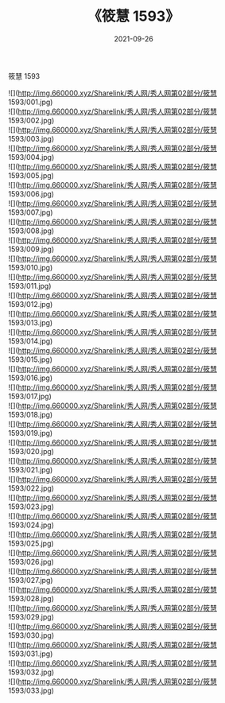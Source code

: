 ﻿---
layout: post
title:  《筱慧 1593》
date:   2021-09-26
img: http://img.660000.xyz/Sharelink/秀人网/秀人网第02部分/筱慧 1593/000.jpg
categories: [美女, 清纯, 唯美]
---

筱慧 1593

  ![](http://img.660000.xyz/Sharelink/秀人网/秀人网第02部分/筱慧 1593/001.jpg) <br> ![](http://img.660000.xyz/Sharelink/秀人网/秀人网第02部分/筱慧 1593/002.jpg) <br> ![](http://img.660000.xyz/Sharelink/秀人网/秀人网第02部分/筱慧 1593/003.jpg) <br> ![](http://img.660000.xyz/Sharelink/秀人网/秀人网第02部分/筱慧 1593/004.jpg) <br> ![](http://img.660000.xyz/Sharelink/秀人网/秀人网第02部分/筱慧 1593/005.jpg) <br> ![](http://img.660000.xyz/Sharelink/秀人网/秀人网第02部分/筱慧 1593/006.jpg) <br> ![](http://img.660000.xyz/Sharelink/秀人网/秀人网第02部分/筱慧 1593/007.jpg) <br> ![](http://img.660000.xyz/Sharelink/秀人网/秀人网第02部分/筱慧 1593/008.jpg) <br> ![](http://img.660000.xyz/Sharelink/秀人网/秀人网第02部分/筱慧 1593/009.jpg) <br> ![](http://img.660000.xyz/Sharelink/秀人网/秀人网第02部分/筱慧 1593/010.jpg) <br> ![](http://img.660000.xyz/Sharelink/秀人网/秀人网第02部分/筱慧 1593/011.jpg) <br> ![](http://img.660000.xyz/Sharelink/秀人网/秀人网第02部分/筱慧 1593/012.jpg) <br> ![](http://img.660000.xyz/Sharelink/秀人网/秀人网第02部分/筱慧 1593/013.jpg) <br> ![](http://img.660000.xyz/Sharelink/秀人网/秀人网第02部分/筱慧 1593/014.jpg) <br> ![](http://img.660000.xyz/Sharelink/秀人网/秀人网第02部分/筱慧 1593/015.jpg) <br> ![](http://img.660000.xyz/Sharelink/秀人网/秀人网第02部分/筱慧 1593/016.jpg) <br> ![](http://img.660000.xyz/Sharelink/秀人网/秀人网第02部分/筱慧 1593/017.jpg) <br> ![](http://img.660000.xyz/Sharelink/秀人网/秀人网第02部分/筱慧 1593/018.jpg) <br> ![](http://img.660000.xyz/Sharelink/秀人网/秀人网第02部分/筱慧 1593/019.jpg) <br> ![](http://img.660000.xyz/Sharelink/秀人网/秀人网第02部分/筱慧 1593/020.jpg) <br> ![](http://img.660000.xyz/Sharelink/秀人网/秀人网第02部分/筱慧 1593/021.jpg) <br> ![](http://img.660000.xyz/Sharelink/秀人网/秀人网第02部分/筱慧 1593/022.jpg) <br> ![](http://img.660000.xyz/Sharelink/秀人网/秀人网第02部分/筱慧 1593/023.jpg) <br> ![](http://img.660000.xyz/Sharelink/秀人网/秀人网第02部分/筱慧 1593/024.jpg) <br> ![](http://img.660000.xyz/Sharelink/秀人网/秀人网第02部分/筱慧 1593/025.jpg) <br> ![](http://img.660000.xyz/Sharelink/秀人网/秀人网第02部分/筱慧 1593/026.jpg) <br> ![](http://img.660000.xyz/Sharelink/秀人网/秀人网第02部分/筱慧 1593/027.jpg) <br> ![](http://img.660000.xyz/Sharelink/秀人网/秀人网第02部分/筱慧 1593/028.jpg) <br> ![](http://img.660000.xyz/Sharelink/秀人网/秀人网第02部分/筱慧 1593/029.jpg) <br> ![](http://img.660000.xyz/Sharelink/秀人网/秀人网第02部分/筱慧 1593/030.jpg) <br> ![](http://img.660000.xyz/Sharelink/秀人网/秀人网第02部分/筱慧 1593/031.jpg) <br> ![](http://img.660000.xyz/Sharelink/秀人网/秀人网第02部分/筱慧 1593/032.jpg) <br> ![](http://img.660000.xyz/Sharelink/秀人网/秀人网第02部分/筱慧 1593/033.jpg) <br>